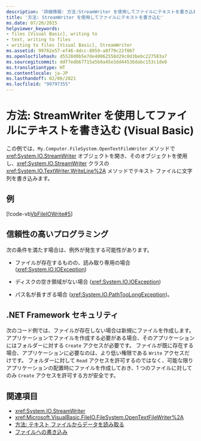 ```yaml
---
description: '詳細情報: 方法:StreamWriter を使用してファイルにテキストを書き込む (Visual Basic)'
title: '方法: StreamWriter を使用してファイルにテキストを書き込む'
ms.date: 07/20/2015
helpviewer_keywords:
- files [Visual Basic], writing to
- text, writing to files
- writing to files [Visual Basic], StreamWriter
ms.assetid: 99762e57-ef46-4dcc-8959-a8f79c22f067
ms.openlocfilehash: d5528d0b5e7de40062558d29c0d3bebc227583a7
ms.sourcegitcommit: ddf7edb67715a5b9a45e3dd44536dabc153c1de0
ms.translationtype: HT
ms.contentlocale: ja-JP
ms.lasthandoff: 02/06/2021
ms.locfileid: "99797355"
---
```

# <a name="how-to-write-text-to-files-with-a-streamwriter-in-visual-basic"></a>方法: StreamWriter を使用してファイルにテキストを書き込む (Visual Basic)

この例では、`My.Computer.FileSystem.OpenTextFileWriter` メソッドで <xref:System.IO.StreamWriter> オブジェクトを開き、そのオブジェクトを使用し、<xref:System.IO.StreamWriter> クラスの <xref:System.IO.TextWriter.WriteLine%2A> メソッドでテキスト ファイルに文字列を書き込みます。  
  
## <a name="example"></a>例  

 [!code-vb[VbFileIOWrite#5](~/samples/snippets/visualbasic/VS_Snippets_VBCSharp/VbFileIOWrite/VB/Class1.vb#5)]  
  
## <a name="robust-programming"></a>信頼性の高いプログラミング  

 次の条件を満たす場合は、例外が発生する可能性があります。  
  
- ファイルが存在するものの、読み取り専用の場合 (<xref:System.IO.IOException>)  
  
- ディスクの空き領域がない場合 (<xref:System.IO.IOException>)  
  
- パス名が長すぎる場合 (<xref:System.IO.PathTooLongException>)。  
  
## <a name="net-framework-security"></a>.NET Framework セキュリティ  

 次のコード例では、ファイルが存在しない場合は新規にファイルを作成します。 アプリケーションでファイルを作成する必要がある場合、そのアプリケーションにはフォルダーに対する `Create` アクセスが必要です。 ファイルが既に存在する場合、アプリケーションに必要なのは、より低い権限である `Write` アクセスだけです。 フォルダーに対して `Read` アクセスを許可するのではなく、可能な限りアプリケーションの配置時にファイルを作成しておき、1 つのファイルに対してのみ `Create` アクセスを許可する方が安全です。  
  
## <a name="see-also"></a>関連項目

- <xref:System.IO.StreamWriter>
- <xref:Microsoft.VisualBasic.FileIO.FileSystem.OpenTextFileWriter%2A>
- [方法: テキスト ファイルからデータを読み取る](how-to-read-from-text-files.md)
- [ファイルへの書き込み](writing-to-files.md)
